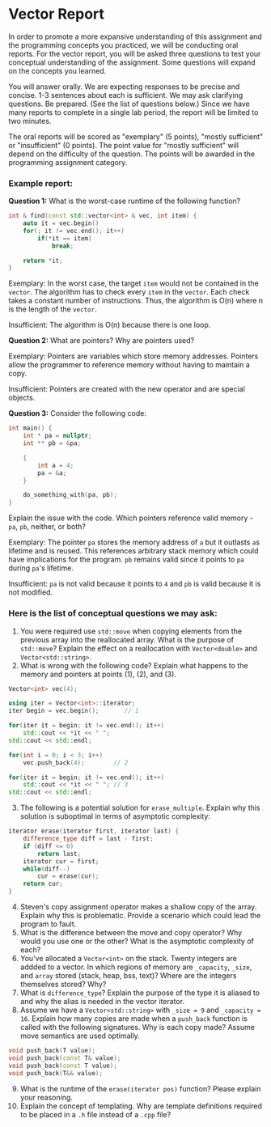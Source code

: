 # Vector Report

In order to promote a more expansive understanding of this assignment and the programming concepts you practiced, we will be conducting oral reports. For the vector report, you will be asked three questions to test your conceptual understanding of the assignment. Some questions will expand on the concepts you learned.

You will answer orally. We are expecting responses to be precise and concise. 1-3 sentences about each is sufficient. We may ask clarifying questions. Be prepared. (See the list of questions below.) Since we have many reports to complete in a single lab period, the report will be limited to two minutes.

The oral reports will be scored as "exemplary" (5 points), "mostly sufficient" or "insufficient" (0 points). The point value for "mostly sufficient" will depend on the difficulty of the question. The points will be awarded in the programming assignment category.

### Example report:

**Question 1:** What is the worst-case runtime of the following function?

```C++
int & find(const std::vector<int> & vec, int item) {
	auto it = vec.begin()
	for(; it != vec.end(); it++)
		if(*it == item)
			break;

	return *it;
}
```

Exemplary: In the worst case, the target `item` would not be contained in the `vector`. The algorithm has to check every `item` in the `vector`. Each check takes a constant number of instructions. Thus, the algorithm is O(n) where n is the length of the `vector`.

Insufficient: The algorithm is O(n) because there is one loop.

**Question 2:** What are pointers? Why are pointers used?

Exemplary: Pointers are variables which store memory addresses. Pointers allow the programmer to reference memory without having to maintain a copy.

Insufficient: Pointers are created with the new operator and are special objects.

**Question 3:** Consider the following code:

```C++
int main() {
	int * pa = nullptr;
	int ** pb = &pa;

	{
		int a = 4;
		pa = &a;
	}

	do_something_with(pa, pb);
}
```

Explain the issue with the code. Which pointers reference valid memory - `pa`, `pb`, neither, or both?

Exemplary: The pointer `pa` stores the memory address of `a` but it outlasts `a`s lifetime and is reused. This references arbitrary stack memory which could have implications for the program. `pb` remains valid since it points to `pa` during `pa`'s lifetime.

Insufficient: `pa` is not valid because it points to `4` and `pb` is valid because it is not modified.

### Here is the list of conceptual questions we may ask:

1. You were required use `std::move` when copying elements from the previous array into the reallocated array. What is the purpose of `std::move`? Explain the effect on a reallocation with `Vector<double>` and `Vector<std::string>`.
2. What is wrong with the following code? Explain what happens to the memory and pointers at points (1), (2), and (3).

```C++
Vector<int> vec(4);

using iter = Vector<int>::iterator;
iter begin = vec.begin();       // 1

for(iter it = begin; it != vec.end(); it++)
	std::cout << *it << " ";
std::cout << std::endl;

for(int i = 0; i < 3; i++)
	vec.push_back(4);        // 2

for(iter it = begin; it != vec.end(); it++)
	std::cout << *it << " "; // 3
std::cout << std::endl;
```

3. The following is a potential solution for `erase_multiple`. Explain why this solution is suboptimal in terms of asymptotic complexity:

```C++
iterator erase(iterator first, iterator last) {
	difference_type diff = last - first;
	if (diff <= 0)
		return last;
	iterator cur = first;
	while(diff--)
		cur = erase(cur);
	return cur;
}
```

4. Steven's copy assignment operator makes a shallow copy of the array. Explain why this is problematic. Provide a scenario which could lead the program to fault.
5. What is the difference between the move and copy operator? Why would you use one or the other? What is the asymptotic complexity of each?
6. You've allocated a `Vector<int>` on the stack. Twenty integers are addded to a vector. In which regions of memory are `_capacity`, `_size`, and `array` stored (stack, heap, bss, text)? Where are the integers themselves stored? Why?
7. What is `difference_type`? Explain the purpose of the type it is aliased to and why the alias is needed in the vector iterator.
8. Assume we have a `Vector<std::string>` with `_size = 9` and `_capacity = 16`. Explain how many copies are made when a `push_back` function is called with the following signatures. Why is each copy made? Assume move semantics are used optimally.

```C++
void push_back(T value);
void push_back(const T& value);
void push_back(const T value);
void push_back(T&& value);
```

9. What is the runtime of the `erase(iterator pos)` function? Please explain your reasoning.
10. Explain the concept of templating. Why are template definitions required to be placed in a `.h` file instead of a `.cpp` file?
